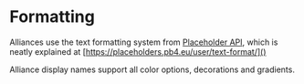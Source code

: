 # Formatting

Alliances use the text formatting system from [Placeholder API], 
which is neatly explained at [https://placeholders.pb4.eu/user/text-format/]()

Alliance display names support all color options, decorations and gradients.

[Placeholder API]: https://github.com/Patbox/TextPlaceholderAPI/